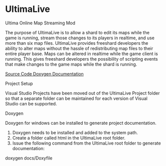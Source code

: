 # UltimaLive
Ultima Online Map Streaming Mod

The purpose of UltimaLive is to allow a shard to edit its maps while the game is running, stream those changes to its players in realtime, and use more than six map files. UltimaLive provides freeshard developers the ability to alter maps without the hassle of redistributing map files to their entire player base. 
Maps can be altered in realtime while the game client is running. This gives freeshard developers the possibility of scripting events that make changes to the game maps while the shard is running. 

[Source Code Doxygen Documentation](https://praxiiz.github.io/UltimaLive)

Project Setup

Visual Studio Projects have been moved out of the UltimaLive Project folder so that a separate folder can be maintained for each version of Visual Studio can be supported.

Doxygen 

Doxygen for windows can be installed to generate project documentation. 
1. Doxygen needs to be installed and added to the system path. 
2. Create a folder called html in the UltimaLive root folder.
3. Issue the following command from the UltimaLive root folder to generate documentation:

doxygen docs/Doxyfile
